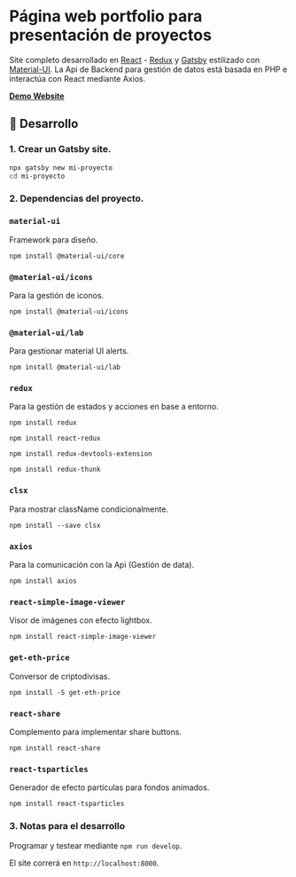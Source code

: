 # Página web portfolio para presentación de proyectos

Site completo desarrollado en [React](https://es.reactjs.org/) - [Redux](https://redux.js.org/) y [Gatsby](https://www.gatsbyjs.com/) estilizado con [Material-UI](https://material-ui.com/). La Api de Backend para gestión de datos está basada en PHP e interactúa con React mediante Axios. 

[**Demo Website**](https://elevenkosmos.net)


## 🚀 Desarrollo

### 1. **Crear un Gatsby site.**

```sh
npx gatsby new mi-proyecto
cd mi-proyecto
```

### 2. **Dependencias del proyecto.** 

### `material-ui`

Framework para diseño.

`npm install @material-ui/core`

### `@material-ui/icons`

Para la gestión de iconos.

`npm install @material-ui/icons`

### `@material-ui/lab`

Para gestionar material UI alerts.

`npm install @material-ui/lab`

### `redux`

Para la gestión de estados y acciones en base a entorno.

`npm install redux`

`npm install react-redux`

`npm install redux-devtools-extension`

`npm install redux-thunk`

### `clsx`

Para mostrar className condicionalmente.

`npm install --save clsx`

### `axios`

Para la comunicación con la Api (Gestión de data).

`npm install axios`

### `react-simple-image-viewer`

Visor de imágenes con efecto lightbox.

`npm install react-simple-image-viewer`

### `get-eth-price`

Conversor de criptodivisas.

`npm install -S get-eth-price`

### `react-share`

Complemento para implementar share buttons.

`npm install react-share`

### `react-tsparticles`

Generador de efecto partículas para fondos animados.

`npm install react-tsparticles`


### 3. **Notas para el desarrollo**

Programar y testear mediante `npm run develop`.

El site correrá en  `http://localhost:8000`.
